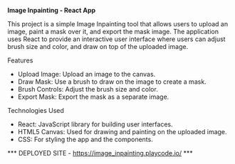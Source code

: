 **Image Inpainting - React App**

This project is a simple Image Inpainting tool that allows users to upload an image, paint a mask over it, and export the mask image. The application uses React to provide an interactive user interface where users can adjust brush size and color, and draw on top of the uploaded image.

Features
- Upload Image: Upload an image to the canvas.
- Draw Mask: Use a brush to draw on the image to create a mask.
- Brush Controls: Adjust the brush size and color.
- Export Mask: Export the mask as a separate image.
  
Technologies Used
- React: JavaScript library for building user interfaces.
- HTML5 Canvas: Used for drawing and painting on the uploaded image.
- CSS: For styling the app and the components.

*** DEPLOYED SITE - https://image_inpainting.playcode.io/ ***
